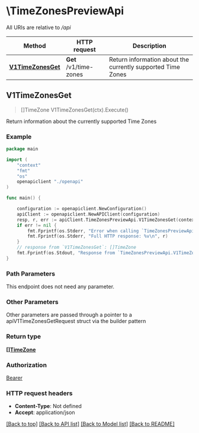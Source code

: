# \TimeZonesPreviewApi

All URIs are relative to */api*

Method | HTTP request | Description
------------- | ------------- | -------------
[**V1TimeZonesGet**](TimeZonesPreviewApi.md#V1TimeZonesGet) | **Get** /v1/time-zones | Return information about the currently supported Time Zones 



## V1TimeZonesGet

> []TimeZone V1TimeZonesGet(ctx).Execute()

Return information about the currently supported Time Zones 



### Example

```go
package main

import (
    "context"
    "fmt"
    "os"
    openapiclient "./openapi"
)

func main() {

    configuration := openapiclient.NewConfiguration()
    apiClient := openapiclient.NewAPIClient(configuration)
    resp, r, err := apiClient.TimeZonesPreviewApi.V1TimeZonesGet(context.Background()).Execute()
    if err != nil {
        fmt.Fprintf(os.Stderr, "Error when calling `TimeZonesPreviewApi.V1TimeZonesGet``: %v\n", err)
        fmt.Fprintf(os.Stderr, "Full HTTP response: %v\n", r)
    }
    // response from `V1TimeZonesGet`: []TimeZone
    fmt.Fprintf(os.Stdout, "Response from `TimeZonesPreviewApi.V1TimeZonesGet`: %v\n", resp)
}
```

### Path Parameters

This endpoint does not need any parameter.

### Other Parameters

Other parameters are passed through a pointer to a apiV1TimeZonesGetRequest struct via the builder pattern


### Return type

[**[]TimeZone**](TimeZone.md)

### Authorization

[Bearer](../README.md#Bearer)

### HTTP request headers

- **Content-Type**: Not defined
- **Accept**: application/json

[[Back to top]](#) [[Back to API list]](../README.md#documentation-for-api-endpoints)
[[Back to Model list]](../README.md#documentation-for-models)
[[Back to README]](../README.md)

